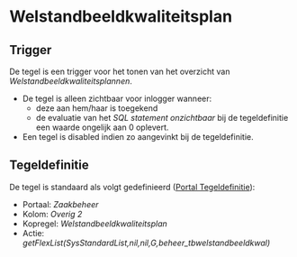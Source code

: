 # Welstandbeeldkwaliteitsplan

## Trigger

De tegel is een trigger voor het tonen van het overzicht van *Welstandbeeldkwaliteitsplannen*.

* De tegel is alleen zichtbaar voor inlogger wanneer:
  * deze aan hem/haar is toegekend
  * de evaluatie van het *SQL statement onzichtbaar* bij de tegeldefinitie een waarde ongelijk aan 0 oplevert.
* Een tegel is disabled indien zo aangevinkt bij de tegeldefinitie.

## Tegeldefinitie

De tegel is standaard als volgt gedefinieerd ([Portal Tegeldefinitie](../../../../instellen_inrichten/portaldefinitie/portal_tegel.md)):

* Portaal: *Zaakbeheer*
* Kolom: *Overig 2*
* Kopregel: *Welstandbeeldkwaliteitsplan*
* Actie: *getFlexList(SysStandardList,nil,nil,G,beheer_tbwelstandbeeldkwal)*

